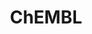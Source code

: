 ---
bigquery: https://console.cloud.google.com/bigquery?p=patents-public-data&d=ebi_chembl&page=dataset
citation: '"The ChEMBL database in 2017." Anna Gaulton, Anne Hersey, Michał Nowotka,
  A Patrícia Bento, Jon Chambers, David Mendez, Prudence Mutowo, Francis Atkinson,
  Louisa J Bellis, Elena Cibrián-Uhalte, Mark Davies, Nathan Dedman, Anneli Karlsson,
  María Paula Magariños, John P Overington, George Papadatos, Ines Smit, Andrew R
  Leach Nucleic acids Research (2017) 45 (Database Issue), D945-D954'
contributors: European Bioinformatics Institute
cost: None
description: ChEMBL Data is a manually curated database of small molecules used in
  drug discovery, including information about existing patented drugs.
documentation: 'schema: https://www.ebi.ac.uk/chembl/db_schema


  '
last_edit: 04/12/2022, 05:49:30
location: https://console.cloud.google.com/marketplace/product/google_patents_public_datasets/chembl
maintained_by: EMBL-EBI, an outstation of European Molecular Biology Laboratory
related_publications: '

  ChEMBL: towards direct deposition of bioassay data.


  Mendez D, Gaulton A, Bento AP, Chambers J, De Veij M, Félix E, Magariños MP, Mosquera
  JF, Mutowo P, Nowotka M, Gordillo-Marañón M, Hunter F, Junco L, Mugumbate G, Rodriguez-Lopez
  M, Atkinson F, Bosc N, Radoux CJ, Segura-Cabrera A, Hersey A, Leach AR.


  — Nucleic Acids Res. 2019; 47(D1):D930-D940. doi: 10.1093/nar/gky1075

  '
schema_fields:
- text_value
- assay_organism
- bto_id
- molecular_species
- who_extra
- targrel_id
- prodrug
- annotation
- mutation
- idx
- isoform
- toid
- biocomp_id
- irac_class_id
- smid
- binding_site_comment
- target_desc
- tid
- level3
- site_id
- cidx
- parent_go_id
- activity_id
- published_value
- enzyme_tid
- parenteral
- set_name
- standard_relation
- mechanism_comment
- src_id
- structure_type
- met_conversion
- last_active
- standard_flag
- cell_source_organism
- go_id
- cx_logp
- standard_value
- parent_type
- std_act_id
- ap_id
- value
- sei
- volume
- molsyn_id
- applicant_full_name
- company
- topical
- irac_code
- cell_description
- db_source
- bao_format
- domain_description
- updated_on
- route
- site_name
- authors
- mw_monoisotopic
- end_position
- uberon_id
- warning_year
- mecref_id
- relationship
- caloha_id
- approval_date
- l4
- qed_weighted
- protclasssyn_id
- publication_number
- domain_id
- mol_frac_id
- year
- level1
- cx_most_apka
- uo_units
- usan_stem_id
- comp_go_id
- domain_type
- warning_country
- confidence
- indref_id
- db_version
- level4_description
- rgid
- drug_product_flag
- active_ingredient
- ddd_comment
- acd_most_bpka
- synonyms
- ridx
- normal_range_min
- ddd_units
- canonical_smiles
- journal
- dosage_form
- ref_type
- drug_record_id
- issue
- relationship_type
- assay_type
- level1_description
- mol_atc_id
- homologue
- who_name
- domain_name
- assay_tissue
- prediction_method
- curated_by
- co_stem_id
- actsm_id
- src_compound_id
- met_id
- drug_substance_flag
- aspect
- tissue_id
- source
- acd_logd
- parent_id
- published_units
- tid_fixed
- polymer_flag
- usan_stem
- res_stem_id
- component_id
- psa
- hbd_lipinski
- max_phase_for_ind
- aromatic_rings
- parameter_type
- organism
- hbd
- usan_substem
- subgroup
- clo_id
- name
- mechanism_of_action
- molfile
- rtb
- standard_type
- definition
- frac_code
- molregno
- oral
- black_box_warning
- short_name
- stem
- drugind_id
- warning_id
- hba_lipinski
- l7
- level5
- mw_freebase
- source_domain_id
- version
- bao_endpoint
- doi
- assay_id
- selectivity_comment
- normal_range_max
- prod_pat_id
- record_id
- result_flag
- standard_inchi
- variant_id
- mol_irac_id
- atc_code
- published_type
- cell_source_tissue
- usan_year
- doc_type
- predbind_id
- stem_class
- site_residues
- stat
- relation
- pref_name
- l1
- submission_date
- comments
- assay_tax_id
- acd_most_apka
- product_id
- efo_id
- previous_company
- l2
- assay_subcellular_fraction
- aidx
- accession
- src_short_name
- met_comment
- as_id
- major_class
- cell_source_tax_id
- updated_by
- syn_type
- pchembl_value
- cpd_str_alert_id
- helm_notation
- assay_class_id
- target_mapping
- hrac_code
- cx_logd
- enzyme_name
- dosed_ingredient
- compd_id
- withdrawn_class
- protein_class_synonym
- cellosaurus_id
- assay_param_id
- ass_cls_map_id
- parent_molregno
- metref_id
- tax_id
- standard_upper_value
- ddd_id
- published_relation
- bao_id
- num_ro5_violations
- pubmed_id
- mec_id
- standard_units
- start_position
- sitecomp_id
- patent_id
- withdrawn_country
- chebi_par_id
- frac_class_id
- level2
- action_type
- class_level
- full_molformula
- strength
- sequence_md5sum
- withdrawn_reason
- mc_target_accession
- chirality
- path
- withdrawn_year
- ddd_value
- cx_most_bpka
- assay_test_type
- efo_term
- mc_target_name
- mesh_id
- direct_interaction
- trade_name
- level3_description
- patent_expire_date
- compound_key
- level4
- abstract
- ref_id
- creation_date
- disease_efficacy
- confidence_score
- log_id
- title
- le
- last_page
- num_lipinski_ro5_violations
- sequence
- country
- src_description
- hba
- assay_desc
- src_assay_id
- ad_type
- label
- standard_text_value
- level2_description
- delist_flag
- alert_id
- status
- ref_url
- ro3_pass
- activity_count
- therapeutic_flag
- relationship_desc
- protein_class_desc
- cl_lincs_id
- formulation_id
- downgraded
- standard_inchi_key
- activity_comment
- alert_set_id
- assay_strain
- warning_type
- l3
- first_in_class
- alert_name
- l5
- mc_target_type
- type
- compound_name
- l8
- alogp
- substrate_record_id
- parameter_value
- natural_product
- assay_source
- orig_description
- hrac_class_id
- job_id
- patent_no
- priority
- ddd_admr
- mesh_heading
- chembl_id
- upper_value
- mc_organism
- units
- withdrawn_flag
- pathway_key
- mol_hrac_id
- warnref_id
- molecular_mechanism
- comp_class_id
- qudt_units
- potential_duplicate
- research_stem
- compsyn_id
- tbl
- component_synonym
- num_alerts
- component_type
- pathway_id
- class_type
- entity_type
- cell_id
- assay_cell_type
- nda_type
- heavy_atoms
- molecule_type
- target_type
- availability_type
- acd_logp
- description
- inorganic_flag
- smarts
- full_mwt
- first_page
- first_approval
- indication_class
- ingredient
- cell_ontology_id
- bei
- curation_comment
- mc_tax_id
- max_phase
- active_molregno
- warning_description
- innovator_company
- cell_name
- lle
- species_group_flag
- l6
- patent_use_code
- data_validity_comment
- warning_class
- protein_class_id
- targcomp_id
- related_tid
- metabolite_record_id
- entity_id
- doc_id
- usan_stem_definition
- assay_category
- oc_id
shortname: chembl
tags:
- biotechnology
- health
- chemical
- bioinformatics
- medical
terms_of_use: CC BY-SA 3.0
title: ChEMBL
uuid: e232a192-965c-4ec9-904c-155b6dfe56c5
---